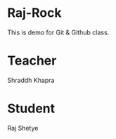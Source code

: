 # Raj-Rock
This is demo for Git &amp; Github class.

# Teacher
Shraddh Khapra

# Student 
Raj Shetye
